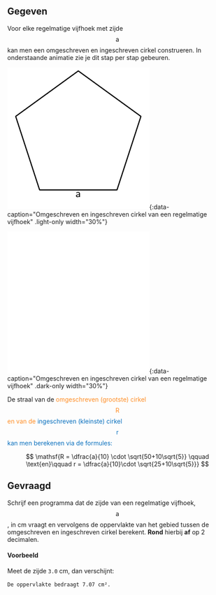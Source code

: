 ## Gegeven
Voor elke regelmatige vijfhoek met zijde $$\mathsf{a}$$ kan men een omgeschreven en ingeschreven cirkel construeren. In onderstaande animatie zie je dit stap per stap gebeuren.

![Omgeschreven en ingeschreven cirkel van een regelmatige vijfhoek](media/image.png "Omgeschreven en ingeschreven cirkel van een regelmatige vijfhoek."){:data-caption="Omgeschreven en ingeschreven cirkel van een regelmatige vijfhoek" .light-only width="30%"}

![Omgeschreven en ingeschreven cirkel van een regelmatige vijfhoek](media/image-dark.png "Omgeschreven en ingeschreven cirkel van een regelmatige vijfhoek."){:data-caption="Omgeschreven en ingeschreven cirkel van een regelmatige vijfhoek" .dark-only width="30%"}

De straal van de <span style="color:#FF8E27">omgeschreven (grootste) cirkel</a> $$\mathsf{R}$$ en van de <span style="color:#086FBD">ingeschreven (kleinste) cirkel</a> $$\mathsf{r}$$ kan men berekenen via de formules:

$$
 \mathsf{R = \dfrac{a}{10} \cdot \sqrt{50+10\sqrt{5}} \qquad \text{en}\qquad r = \dfrac{a}{10}\cdot \sqrt{25+10\sqrt{5}}}
$$

## Gevraagd
Schrijf een programma dat de zijde van een regelmatige vijfhoek, $$\mathsf{a}$$, in cm vraagt en vervolgens de oppervlakte van het gebied tussen de omgeschreven en ingeschreven cirkel berekent. **Rond** hierbij **af** op 2 decimalen.

#### Voorbeeld
Meet de zijde `3.0` cm, dan verschijnt:
```
De oppervlakte bedraagt 7.07 cm².
```
